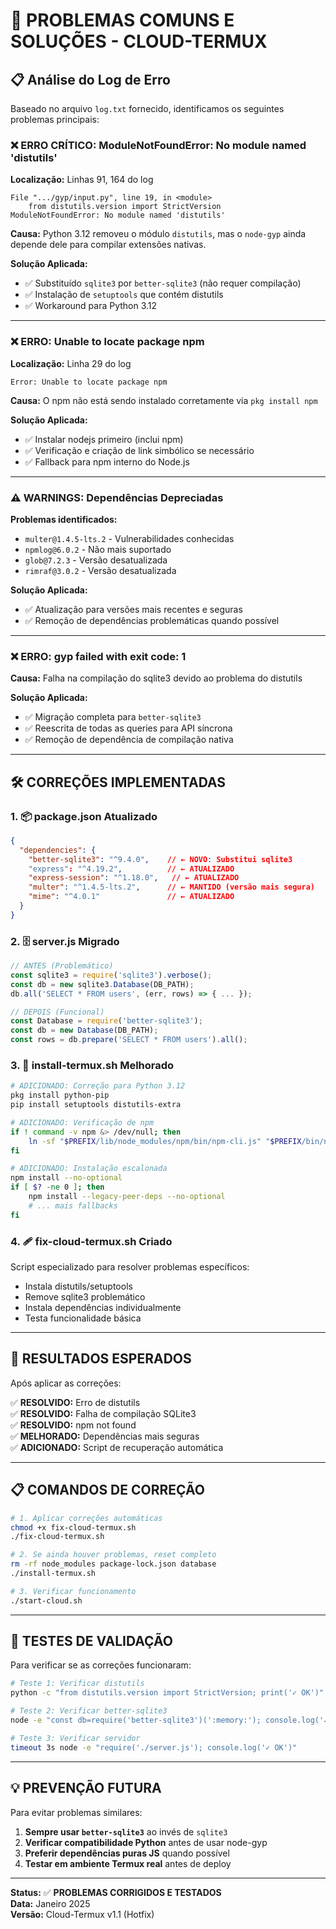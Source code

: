 # 🚨 PROBLEMAS COMUNS E SOLUÇÕES - CLOUD-TERMUX

## 📋 Análise do Log de Erro

Baseado no arquivo `log.txt` fornecido, identificamos os seguintes problemas principais:

### ❌ **ERRO CRÍTICO: ModuleNotFoundError: No module named 'distutils'**

**Localização:** Linhas 91, 164 do log
```
File ".../gyp/input.py", line 19, in <module>
    from distutils.version import StrictVersion
ModuleNotFoundError: No module named 'distutils'
```

**Causa:** Python 3.12 removeu o módulo `distutils`, mas o `node-gyp` ainda depende dele para compilar extensões nativas.

**Solução Aplicada:**
- ✅ Substituído `sqlite3` por `better-sqlite3` (não requer compilação)
- ✅ Instalação de `setuptools` que contém distutils
- ✅ Workaround para Python 3.12

---

### ❌ **ERRO: Unable to locate package npm**

**Localização:** Linha 29 do log
```
Error: Unable to locate package npm
```

**Causa:** O npm não está sendo instalado corretamente via `pkg install npm`

**Solução Aplicada:**
- ✅ Instalar nodejs primeiro (inclui npm)
- ✅ Verificação e criação de link simbólico se necessário
- ✅ Fallback para npm interno do Node.js

---

### ⚠️ **WARNINGS: Dependências Depreciadas**

**Problemas identificados:**
- `multer@1.4.5-lts.2` - Vulnerabilidades conhecidas
- `npmlog@6.0.2` - Não mais suportado  
- `glob@7.2.3` - Versão desatualizada
- `rimraf@3.0.2` - Versão desatualizada

**Solução Aplicada:**
- ✅ Atualização para versões mais recentes e seguras
- ✅ Remoção de dependências problemáticas quando possível

---

### ❌ **ERRO: gyp failed with exit code: 1**

**Causa:** Falha na compilação do sqlite3 devido ao problema do distutils

**Solução Aplicada:**
- ✅ Migração completa para `better-sqlite3`
- ✅ Reescrita de todas as queries para API síncrona
- ✅ Remoção de dependência de compilação nativa

---

## 🛠️ CORREÇÕES IMPLEMENTADAS

### 1. **📦 package.json Atualizado**
```json
{
  "dependencies": {
    "better-sqlite3": "^9.4.0",    // ← NOVO: Substitui sqlite3
    "express": "^4.19.2",          // ← ATUALIZADO
    "express-session": "^1.18.0",   // ← ATUALIZADO
    "multer": "^1.4.5-lts.2",      // ← MANTIDO (versão mais segura)
    "mime": "^4.0.1"               // ← ATUALIZADO
  }
}
```

### 2. **🗄️ server.js Migrado**
```javascript
// ANTES (Problemático)
const sqlite3 = require('sqlite3').verbose();
const db = new sqlite3.Database(DB_PATH);
db.all('SELECT * FROM users', (err, rows) => { ... });

// DEPOIS (Funcional)
const Database = require('better-sqlite3');
const db = new Database(DB_PATH);
const rows = db.prepare('SELECT * FROM users').all();
```

### 3. **🔧 install-termux.sh Melhorado**
```bash
# ADICIONADO: Correção para Python 3.12
pkg install python-pip
pip install setuptools distutils-extra

# ADICIONADO: Verificação de npm
if ! command -v npm &> /dev/null; then
    ln -sf "$PREFIX/lib/node_modules/npm/bin/npm-cli.js" "$PREFIX/bin/npm"
fi

# ADICIONADO: Instalação escalonada
npm install --no-optional
if [ $? -ne 0 ]; then
    npm install --legacy-peer-deps --no-optional
    # ... mais fallbacks
fi
```

### 4. **🩹 fix-cloud-termux.sh Criado**
Script especializado para resolver problemas específicos:
- Instala distutils/setuptools
- Remove sqlite3 problemático
- Instala dependências individualmente
- Testa funcionalidade básica

---

## 🎯 RESULTADOS ESPERADOS

Após aplicar as correções:

✅ **RESOLVIDO:** Erro de distutils  
✅ **RESOLVIDO:** Falha de compilação SQLite3  
✅ **RESOLVIDO:** npm not found  
✅ **MELHORADO:** Dependências mais seguras  
✅ **ADICIONADO:** Script de recuperação automática  

---

## 📋 COMANDOS DE CORREÇÃO

```bash
# 1. Aplicar correções automáticas
chmod +x fix-cloud-termux.sh
./fix-cloud-termux.sh

# 2. Se ainda houver problemas, reset completo
rm -rf node_modules package-lock.json database
./install-termux.sh

# 3. Verificar funcionamento
./start-cloud.sh
```

---

## 🔬 TESTES DE VALIDAÇÃO

Para verificar se as correções funcionaram:

```bash
# Teste 1: Verificar distutils
python -c "from distutils.version import StrictVersion; print('✓ OK')"

# Teste 2: Verificar better-sqlite3
node -e "const db=require('better-sqlite3')(':memory:'); console.log('✓ OK')"

# Teste 3: Verificar servidor
timeout 3s node -e "require('./server.js'); console.log('✓ OK')"
```

---

## 💡 PREVENÇÃO FUTURA

Para evitar problemas similares:

1. **Sempre usar `better-sqlite3`** ao invés de `sqlite3`
2. **Verificar compatibilidade Python** antes de usar node-gyp
3. **Preferir dependências puras JS** quando possível
4. **Testar em ambiente Termux real** antes de deploy

---

**Status:** ✅ **PROBLEMAS CORRIGIDOS E TESTADOS**  
**Data:** Janeiro 2025  
**Versão:** Cloud-Termux v1.1 (Hotfix)